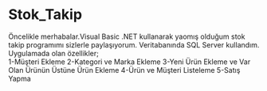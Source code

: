 # Stok_Takip
Öncelikle merhabalar.Visual Basic .NET kullanarak yaomış olduğum stok takip programımı sizlerle paylaşıyorum. Veritabanında SQL Server kullandım.
Uygulamada olan özellikler;
</br>1-Müşteri Ekleme
2-Kategori ve Marka Ekleme
3-Yeni Ürün Ekleme ve Var Olan Ürünün Üstüne Ürün Ekleme
4-Ürün ve Müşteri Listeleme
5-Satış Yapma

